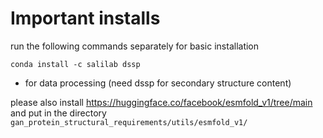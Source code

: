 # Important installs
run the following commands separately for basic installation

`conda install -c salilab dssp`
- for data processing (need dssp for secondary structure content)


please also install https://huggingface.co/facebook/esmfold_v1/tree/main and put in the directory `gan_protein_structural_requirements/utils/esmfold_v1/`